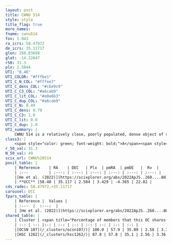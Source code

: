 ```yaml
---
layout: post
title: CWNU 514
style: style
title_flag: true
more_names: 
fname: cwnu514
fov: 1.043
ra_icrs: 58.47972
de_icrs: 35.11717
glon: 160.03698
glat: -14.22647
r50: 31.3
plx: 2.5844
UTI: "0.46"
UTI_COLOR: "#fffbe1"
UTI_C_N_COL: "#fffee7"
UTI_C_dens_COL: "#cbe9c9"
UTI_C_C3_COL: "#a6cab9"
UTI_C_lit_COL: "#e0a6b3"
UTI_C_dup_COL: "#a6cab9"
UTI_C_N: 0.49
UTI_C_dens: 0.79
UTI_C_C3: 1.0
UTI_C_lit: 0.0
UTI_C_dup: 1.0
UTI_summary: |
    CWNU 514 is a relatively close, poorly populated, dense object of very high C3 quality. It was recently reported in the literature. This object shares a large percentage of members with 2 later reported entries.
class3: |
    <span style="color: green; font-weight: bold;">A</span><span style="color: green; font-weight: bold;">A</span>
r_50_val: 31.3
N_50_val: 49
scix_url: CWNU%20514
posit_table: |
    | Reference    | RA    | DEC   | Plx  | pmRA  | pmDE   |  Rv  |
    | :---         | :---: | :---: | :---: | :---: | :---: | :---: |
    |[He et al. (2022)](https://scixplorer.org/abs/2022ApJS..260....8H) | 58.8 | 35.133 | 2.6 | 3.43 | -4.38 | 19.7 |
    | **UCC** |58.48 | 35.117 | 2.584 | 3.429 | -4.365 | 22.82 | 
cds_radec: 58.47972,+35.11717
carousel: UCC
fpars_table: |
    | Reference |  Values |
    | :---  |  :---:  |
    | [He et al. (2022)](https://scixplorer.org/abs/2022ApJS..260....8H) | `AG=0.45, m-M=7.5, logAge=7.4, Z=0.03` |
shared_table: |
    | Cluster | <span title="Percentage of members that this OC shares with the ones listed">%</span>   | RA   | DEC   | Plx   | pmRA  | pmDE  | Rv | UTI |
    | :-: | :-: |:-: | :-: | :-: | :-: | :-: | :-: | :-: |
    |[OCSN 107](/_clusters/ocsn107/)| 100.0 | 57.9 | 35.09 | 2.58 | 3.37 | -4.41 | 21.13 |0.47 |
    |[HSC 1262](/_clusters/hsc1262/)| 87.8 | 57.8 | 35.1 | 2.56 | 3.36 | -4.36 | 20.93 |0.0 |
---
```

